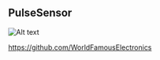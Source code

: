 ## PulseSensor

![Alt text](https://media.giphy.com/media/4ZtAwFaaT5nIJjZuc6/giphy.gif)
 



  
https://github.com/WorldFamousElectronics
